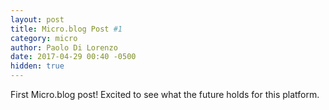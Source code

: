 ```yaml
---
layout: post
title: Micro.blog Post #1
category: micro
author: Paolo Di Lorenzo
date: 2017-04-29 00:40 -0500
hidden: true
---
```


First Micro.blog post! Excited to see what the future holds for this platform.
